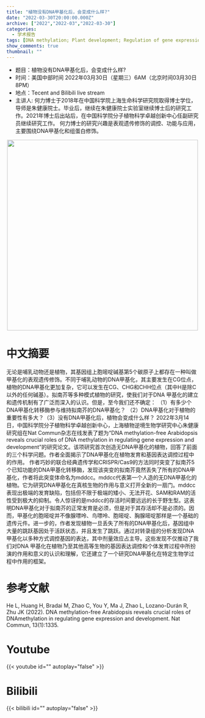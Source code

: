 ```yaml
---
title: "植物没有DNA甲基化后，会变成什么样?"
date: "2022-03-30T20:00:00.000Z"
archive: ["2022","2022-03","2022-03-30"]
categories:
  - 学术报告
tags: [DNA methylation; Plant development; Regulation of gene expression]
show_comments: true
thumbnail: ""
---
```


- 题目：植物没有DNA甲基化后，会变成什么样?
- 时间：美国中部时间 2022年03月30日（星期三）6AM（北京时间03月30日8PM）
- 地点：Tecent and Bilibili live stream
- 主讲人: 何力博士于2018年在中国科学院上海生命科学研究院取得博士学位，导师是朱健康院士。毕业后，继续在朱健康院士实验室继续博士后的研究工作。2021年博士后出站后，在中国科学院分子植物科学卓越创新中心任副研究员继续研究工作。
何力博士的研究兴趣是表观遗传修饰的调控、功能与应用，主要围绕DNA甲基化和组蛋白修饰。

<div align="center">
<img src="https://s2.loli.net/2022/04/03/FkMB7ZX2gnS59JK.png" height=500>
</div>

# 中文摘要
无论是哺乳动物还是植物，其基因组上胞嘧啶碱基第5个碳原子上都存在一种叫做甲基化的表观遗传修饰。不同于哺乳动物的DNA甲基化，其主要发生在CG位点，植物的DNA甲基化更加复杂，它可以发生在CG、CHG和CHH位点（其中H是除C以外的任何碱基）。拟南芥等多种模式植物的研究，使我们对于DNA 甲基化的建立和遗传机制有了广泛而深入的认识。但是，至今我们还不确定：
（1）有多少个DNA甲基化转移酶参与维持拟南芥的DNA甲基化？
（2）DNA甲基化对于植物的重要性有多大？（3）没有DNA甲基化后，植物会变成什么样？
2022年3月14日，中国科学院分子植物科学卓越创新中心，上海植物逆境生物学研究中心朱健康研究组在Nat Commun杂志在线发表了题为“DNA methylation-free Arabidopsis reveals crucial roles of DNA methylation in regulating gene expression and development”的研究论文。该项研究首次创造无DNA甲基化的植物，回答了前面的三个科学问题。作者全面揭示了DNA甲基化在植物发育和基因表达调控过程中的作用。
作者巧妙的联合经典遗传学和CRISPR/Cas9的方法同时突变了拟南芥5个已知功能的DNA甲基化转移酶，发现该突变的拟南芥竟然丢失了所有的DNA甲基化，作者将此突变体命名为mddcc。mddcc代表第一个人造的无DNA甲基化的植物。它为研究DNA甲基化在真核生物的作用与意义打开全新的一扇门。mddcc表现出极端的发育缺陷，包括但不限于极端的矮小、无法开花、SAM和RAM的活性受到极大的抑制。令人惊讶的是mddcc的存活时间要远远的长于野生型。这表明DNA甲基化对于拟南芥的正常发育是必须，但是对于其存活却不是必须的。因而，甲基化的胞嘧啶并不像腺嘌呤、鸟嘌呤、胞嘧啶、胸腺嘧啶那样是一个基础的遗传元件。进一步的，作者发现植物一旦丢失了所有的DNA甲基化后，基因组中大量的跳跃基因处于活跃状态，并且发生了跳跃。通过对转录组的分析发现DNA甲基化以多种方式调控基因的表达，其中剂量效应占主导。这些发现不仅推动了我们对DNA 甲基化在植物乃至其他高等生物的基因表达调控和个体发育过程中所扮演的作用和意义的认识和理解，它还建立了一个研究DNA甲基化在特定生物学过程中作用的框架。

# 参考文献
He L, Huang H, Bradai M, Zhao C, You Y, Ma J, Zhao L, Lozano-Durán R, Zhu JK (2022). DNA methylation-free Arabidopsis reveals crucial roles of DNAmethylation in regulating gene expression and development. Nat Commun, 13(1):1335.

# Youtube

{{< youtube id="" autoplay="false" >}}

# Bilibili

{{< bilibili id="" autoplay="false" >}}

